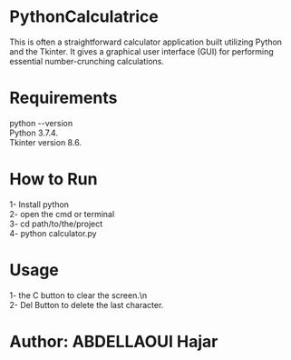 # PythonCalculatrice
This is often a straightforward calculator application built utilizing Python and the Tkinter. It gives a graphical user interface (GUI) for performing essential number-crunching calculations.

# Requirements
python --version<br />
Python 3.7.4.<br />
Tkinter version 8.6.<br />

# How to Run
1- Install python<br />
2- open the cmd or terminal<br />
3- cd path/to/the/project<br />
4- python calculator.py<br />

# Usage
1- the C button to clear the screen.\n<br />
2- Del Button to delete the last character.<br />

# Author: ABDELLAOUI Hajar
